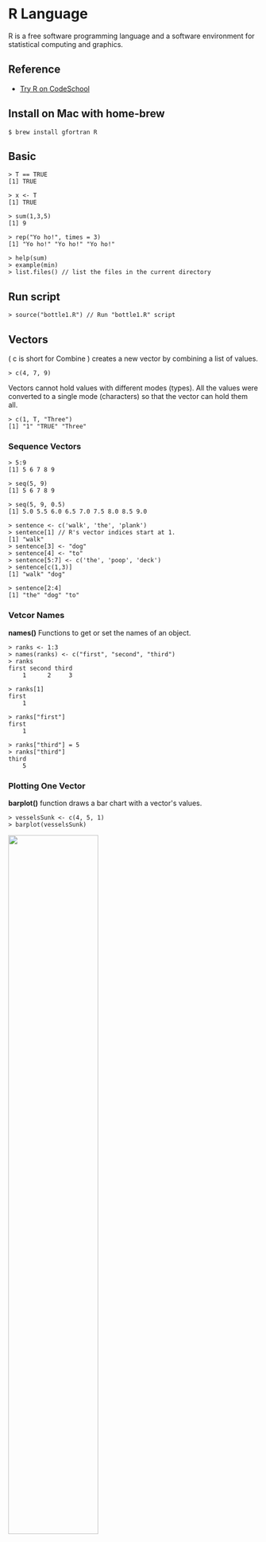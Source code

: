 # R Language

R is a free software programming language and a software environment for statistical computing and graphics.

## Reference

* [Try R on CodeSchool](http://tryr.codeschool.com/)

## Install on Mac with home-brew

```
$ brew install gfortran R
```

## Basic

```
> T == TRUE
[1] TRUE

> x <- T
[1] TRUE

> sum(1,3,5)
[1] 9

> rep("Yo ho!",­ times­ = 3)
[1] "Yo ho!" "Yo ho!" "Yo ho!"

> help(sum)
> example(min)
> list.files() // list the files in the current directory
```

## Run script

```
> source("bottle1.R") // Run "bottle1.R" script
```

## Vectors 

( c is short for Combine ) creates a new vector by combining a list of values.

```
> c(4, 7, 9)
```

Vectors cannot hold values with different modes (types). All the values were converted to a single mode (characters) so that the vector can hold them all.

```
> c(1, T, "Three")
[1] "1" "TRUE" "Three"
```

### Sequence Vectors

```
> 5:9
[1] 5 6 7 8 9

> seq(5, 9)
[1] 5 6 7 8 9

> seq(5, 9, 0.5)
[1] 5.0 5.5 6.0 6.5 7.0 7.5 8.0 8.5 9.0

> sentence <- c('walk', 'the', 'plank')
> sentence[1] // R's vector indices start at 1.
[1] "walk"
> sentence[3] <- "dog"
> sentence[4] <- "to"
> sentence[5­:7] <- c('th­e', 'poop­', 'deck­')
> sentence[c(1,3)]
[1] "walk" "dog"

> sentence[2:4]
[1] "the" "dog" "to"
```

### Vetcor Names

**names()** Functions to get or set the names of an object.

```
> ranks <- 1:3
> names(ranks) <- c("first", "second", "third")
> ranks
first second third
    1      2     3

> ranks[1]
first
    1

> ranks["first"]
first
    1

> ranks["third"] = 5
> ranks["third"]
third
    5
```

### Plotting One Vector

**barplot()** function draws a bar chart with a vector's values.

```
> vesselsSunk <- c(4, 5, 1)
> barplot(vesselsSunk)
```
<img src="imgs/barplot-1.png" width="60%">

```
> names(vesselsSunk) <- c("England", "France", "Norway")
> barplot(vesselsSunk)
```
<img src="imgs/barplot-2.png" width="60%">

```
> barplot(1:100)
```
<img src="imgs/barplot-3.png" width="60%">

### Vector Math

```
> a <- c(1, 2, 3)
> a + 1
[1] 2 3 4

> a*2
[1] 2 4 6

> a == c(1, 8, 3)
[1] TRUE FALSE TRUE

> a > c(1, 1, 1)
[1] FALSE TRUE TRUE

> b <- c(2, 3, 4)
> a+b
[1] 3 5 7

> c <- c(2, 3, 4, 5, 6, 7)
> a+c
[1] 3 5 7 6 8 10

> sin(a)
[1] 0.8414710 0.9092974 0.1411200

> sqrt(a)
[1] 1.000000 1.414214 1.732051
```

### Scatter Plots

The **plot()** function takes two vectors, one for X values and one for Y values, and draws a graph of them.

```
> x <- seq(1, 20, 0.1)
> y <- sin(x)
> plot(x, y)
```
<img src="imgs/plot-1.png" width="60%">

```
> values <- -10:10
> absolutes <- abs(values)
> plot(values, absolutes)
```
<img src="imgs/plot-2.png" width="60%">

### NA VAlues

```
> a <- c(1, 3, NA, 7, 9)
> sum(a)
[1] NA

> sum(a, na.rm = TRUE)
[1] 20
```

## Matrices

```
> matrix(0, 3, 4)
     [,1] [,2] [,3] [,4]
[1,]    0    0    0    0
[2,]    0    0    0    0
[3,]    0    0    0    0

> a<-1:12
> matrix(a, 3, 4)
     [,1] [,2] [,3] [,4]
[1,]    1    4    7   10
[2,]    2    5    8   11
[3,]    3    6    9   12
```
The **dim()** assignment function sets dimensions for a matrix. It accepts a vector with the number of rows and the number of columns to assign.

```
> plank <- 1:8
> dim(plank) <- c(2,4)
> plank
     [,1] [,2] [,3] [,4]
[1,]    1    3    5    7
[2,]    2    4    6    8

> plank[2:3]
[1] 6

> plank[2,]
[1] 2 4 6 8

> plank[, 2:4]
     [,1] [,2] [,3]
[1,]    3    5    7
[2,]    4    6    8
```


### Matrix Plotting

```
> elevation <- matrix(1, 10, 10)
> elevation[4,6] <- 0
> contour(elevation)
```
<img src="imgs/contour-1.png" width="60%">

```
> persp(elevation)> 
```
<img src="imgs/persp-1.png" width="60%">

```
> persp(elevation, expand=0.2)
```
<img src="imgs/persp-2.png" width="60%">

```
> contour(volcano)
```
<img src="imgs/contour-2.png" width="60%">

```
> persp(volcano, expand=0.2)
```
<img src="imgs/persp-3.png" width="60%">

```
> image(volcano)
```
<img src="imgs/image-1.png" width="60%">


## Summary Statistics

### Mean
```
> limbs <- c(4, 3, 4, 3, 2, 4, 4, 4)
> names(limbs) <- c('One-Eye', 'Peg-Leg', 'Smitty', 'Hook', 'Scooter', 'Dan', 'Mikey', 'Blackbeard')
> mean(limbs)
[1] 3.5

> barplot(limbs)
```
<img src="imgs/mean-1.png" width="60%">

```
> abline(h = mean(limbs))
```
<img src="imgs/mean-2.png" width="60%">

### Median
```
> limbs <- c(4, 3, 4, 3, 2, 4, 4, 14)
> names(limbs) <- c('One-Eye', 'Peg-Leg', 'Smitty', 'Hook', 'Scooter', 'Dan', 'Mikey', 'Davy Jones')
> mean(limbs)
[1] 4.75

> barplot(limbs)
> abline(h = mean(limbs))
```
<img src="imgs/median-1.png" width="60%">

```
> median(limbs)
[1] 4

> barplot(limbs)
> abline(h = median(limbs))
```
<img src="imgs/median-2.png" width="60%">


### Standard Deviation

```
> pounds <- c(45000, 50000, 35000, 40000, 35000, 45000, 10000, 15000)
> barplot(pounds)
> meanValue <- mean(pounds)
> deviation <- sd(pounds)
> abline(h = meanValue)
> abline(h = meanValue + deviation)
> abline(h = meanValue - deviation)
```
<img src="imgs/sd-1.png" width="60%">


## Factors